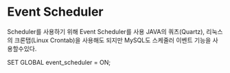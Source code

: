 # Event Scheduler

Scheduler를 사용하기 위해 Event Scheduler를 사용
JAVA의 쿼츠(Quartz), 리눅스의 크론탭(Linux Crontab)을 사용해도 되지만 MySQL도 스케줄러 이벤트 기능을 사용할수있다.


SET GLOBAL event_scheduler = ON;